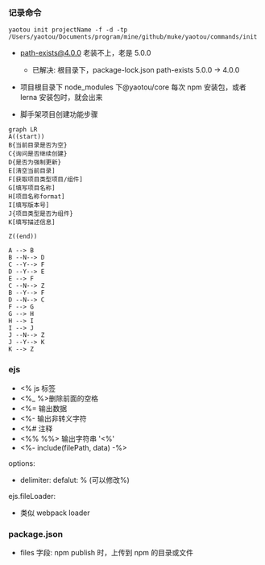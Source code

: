 ### 记录命令

```
yaotou init projectName -f -d -tp /Users/yaotou/Documents/program/mine/github/muke/yaotou/commands/init
```

- path-exists@4.0.0 老装不上，老是 5.0.0
  - 已解决: 根目录下，package-lock.json path-exists 5.0.0 -> 4.0.0
- 项目根目录下 node_modules 下@yaotou/core 每次 npm 安装包，或者 lerna 安装包时，就会出来

- 脚手架项目创建功能步骤

```mermaid
graph LR
A((start))
B{当前目录是否为空}
C{询问是否继续创建}
D{是否为强制更新}
E[清空当前目录]
F[获取项目类型项目/组件]
G[填写项目名称]
H[项目名称format]
I[填写版本号]
J{项目类型是否为组件}
K[填写描述信息]

Z((end))

A --> B
B --N--> D
C --Y--> F
D --Y--> E
E --> F
C --N--> Z
B --Y--> F
D --N--> C
F --> G
G --> H
H --> I
I --> J
J --N--> Z
J --Y--> K
K --> Z
```

### ejs

- <% js 标签
- <%\_ %>删除前面的空格
- <%= 输出数据
- <%- 输出非转义字符
- <%# 注释
- <%% %%> 输出字符串 '<%'
- <%- include(filePath, data) -%>

options:

- delimiter: defalut: % (可以修改%)

ejs.fileLoader:

- 类似 webpack loader

### package.json

- files 字段: npm publish 时，上传到 npm 的目录或文件
